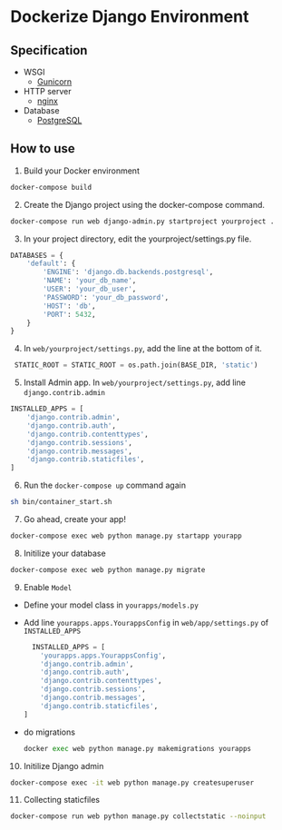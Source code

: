 # Dockerize Django Environment

## Specification

* WSGI
  * [Gunicorn](https://gunicorn.org/)
* HTTP server
    * [nginx](https://nginx.org/en/)
* Database
    * [PostgreSQL](https://www.postgresql.org/)

## How to use

1. Build your Docker environment

  ```sh
  docker-compose build
  ```

2. Create the Django project using the docker-compose command.

  ```sh
  docker-compose run web django-admin.py startproject yourproject .
  ```

3. In your project directory, edit the yourproject/settings.py file.

  ```python
  DATABASES = {
      'default': {
          'ENGINE': 'django.db.backends.postgresql',
          'NAME': 'your_db_name',
          'USER': 'your_db_user',
          'PASSWORD': 'your_db_password',
          'HOST': 'db',
          'PORT': 5432,
      }
  }
  ```

4. In `web/yourproject/settings.py`, add the line at the bottom of it.

  ```python
   STATIC_ROOT = STATIC_ROOT = os.path.join(BASE_DIR, 'static')
  ```

5. Install Admin app. In `web/yourproject/settings.py`, add line `django.contrib.admin`

  ```python
  INSTALLED_APPS = [
      'django.contrib.admin',
      'django.contrib.auth',
      'django.contrib.contenttypes',
      'django.contrib.sessions',
      'django.contrib.messages',
      'django.contrib.staticfiles',
  ]
  ```

6. Run the `docker-compose up` command again

  ```sh
  sh bin/container_start.sh
  ```

7. Go ahead, create your app!

  ```sh
  docker-compose exec web python manage.py startapp yourapp
  ```

8. Initilize your database

  ```sh
  docker-compose exec web python manage.py migrate
  ```

9. Enable `Model`

  - Define your model class in `yourapps/models.py`
  - Add line `yourapps.apps.YourappsConfig` in `web/app/settings.py` of `INSTALLED_APPS`

    ```python
      INSTALLED_APPS = [
        'yourapps.apps.YourappsConfig',
        'django.contrib.admin',
        'django.contrib.auth',
        'django.contrib.contenttypes',
        'django.contrib.sessions',
        'django.contrib.messages',
        'django.contrib.staticfiles',
    ]
    ```
  - do migrations
    ```python
    docker exec web python manage.py makemigrations yourapps
    ```

10. Initilize Django admin

  ```sh
  docker-compose exec -it web python manage.py createsuperuser
  ```

11. Collecting staticfiles

  ```sh
  docker-compose run web python manage.py collectstatic --noinput
  ```
